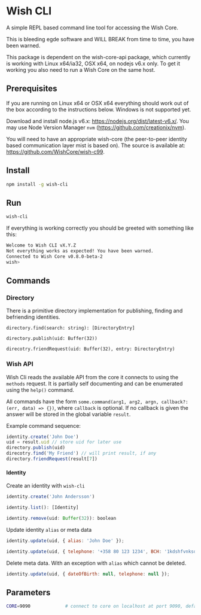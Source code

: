 # Wish CLI

A simple REPL based command line tool for accessing the Wish Core. 

This is bleeding egde software and WILL BREAK from time to time, you have been warned.

This package is dependent on the wish-core-api package, which currently is working with Linux x64/ia32, OSX x64, on nodejs v6.x only. To get it working you also need to run a Wish Core on the same host.

## Prerequisites

If you are running on Linux x64 or OSX x64 everything should work out of the box according to the instructions below. Windows is not supported yet.

Download and install node.js v6.x: https://nodejs.org/dist/latest-v6.x/. You may use Node Version Manager `nvm` (https://github.com/creationix/nvm).

You will need to have an appropriate wish-core (the peer-to-peer identity based communication layer mist is based on). The source is available at: https://github.com/WishCore/wish-c99.

## Install

```sh
npm install -g wish-cli
```

## Run

```sh
wish-cli
```

If everything is working correctly you should be greeted with something like this:

```sh
Welcome to Wish CLI vX.Y.Z
Not everything works as expected! You have been warned.
Connected to Wish Core v0.8.0-beta-2
wish> 
```

## Commands

### Directory

There is a primitive directory implementation for publishing, finding and befriending identities.

`directory.find(search: string): [DirectoryEntry]`

`directory.publish(uid: Buffer(32))`

`direcotry.friendRequest(uid: Buffer(32), entry: DirectoryEntry)`

### Wish API

Wish Cli reads the available API from the core it connects to using the `methods` request. It is partially self documenting and can be enumerated using the `help()` command.

All commands have the form `some.command(arg1, arg2, argn, callback?: (err, data) => {})`, where `callback` is optional. If no callback is given the answer will be stored in the global variable `result`.

Example command sequence:

```javascript
identity.create('John Doe')
uid = result.uid // store uid for later use
directory.publish(uid)
direcotry.find('My Friend') // will print result, if any
directory.friendRequest(result[7])
```

#### Identity 

Create an identity with `wish-cli`

```javascript
identity.create('John Andersson')
```

```javascript
identity.list(): [Identity]
```

```javascript
identity.remove(uid: Buffer(32)): boolean
```

Update identity `alias` or meta data

```javascript
identity.update(uid, { alias: 'John Doe' });
```

```javascript
identity.update(uid, { telephone: '+358 80 123 1234', BCH: '1kdshfvnksdvjhnfsdkjfvnhsklf', dateOfBirth: '1982-05-05' });
```

Delete meta data. With an exception with `alias` which cannot be deleted.

```javascript
identity.update(uid, { dateOfBirth: null, telephone: null });
```

## Parameters

```sh
CORE=9090             # connect to core on localhost at port 9090, default is 9094
```
